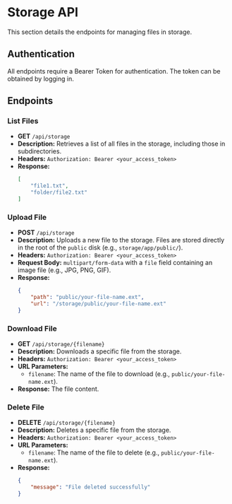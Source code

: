 # Storage API

This section details the endpoints for managing files in storage.

## Authentication

All endpoints require a Bearer Token for authentication. The token can be obtained by logging in.

## Endpoints

### List Files

- **GET** `/api/storage`
- **Description:** Retrieves a list of all files in the storage, including those in subdirectories.
- **Headers:** `Authorization: Bearer <your_access_token>`
- **Response:**
  ```json
  [
      "file1.txt",
      "folder/file2.txt"
  ]
  ```

### Upload File

- **POST** `/api/storage`
- **Description:** Uploads a new file to the storage. Files are stored directly in the root of the `public` disk (e.g., `storage/app/public/`).
- **Headers:** `Authorization: Bearer <your_access_token>`
- **Request Body:** `multipart/form-data` with a `file` field containing an image file (e.g., JPG, PNG, GIF).
- **Response:**
  ```json
  {
      "path": "public/your-file-name.ext",
      "url": "/storage/public/your-file-name.ext"
  }
  ```

### Download File

- **GET** `/api/storage/{filename}`
- **Description:** Downloads a specific file from the storage.
- **Headers:** `Authorization: Bearer <your_access_token>`
- **URL Parameters:**
  - `filename`: The name of the file to download (e.g., `public/your-file-name.ext`).
- **Response:** The file content.

### Delete File

- **DELETE** `/api/storage/{filename}`
- **Description:** Deletes a specific file from the storage.
- **Headers:** `Authorization: Bearer <your_access_token>`
- **URL Parameters:**
  - `filename`: The name of the file to delete (e.g., `public/your-file-name.ext`).
- **Response:**
  ```json
  {
      "message": "File deleted successfully"
  }
  ```